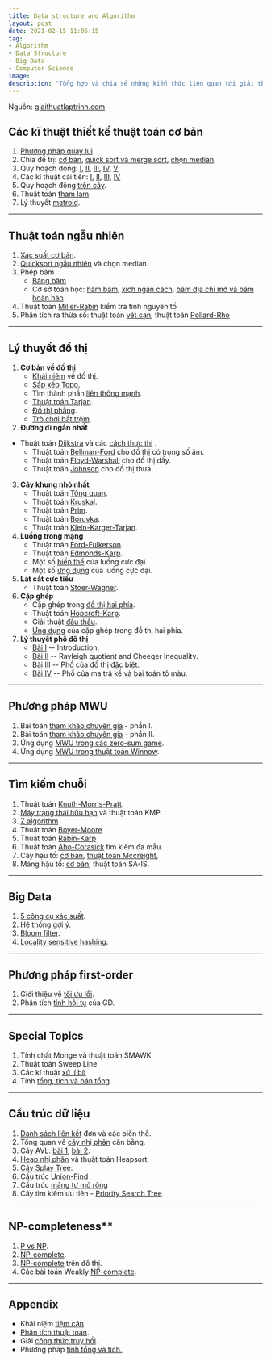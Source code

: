 ```yaml
---
title: Data structure and Algorithm
layout: post
date: 2021-02-15 11:06:15
tag:
- Algorithm
- Data Structure
- Big Data
- Computer Science
image:
description: "Tổng hợp và chia sẻ những kiến thức liên quan tới giải thuật nói chung và lý thuyết khoa học máy tính nói riêng."
---
```


Nguồn: [giaithuatlaptrinh.com](https://www.giaithuatlaptrinh.com)

## Các kĩ thuật thiết kế thuật toán cơ bản
1. [Phương pháp quay lui](http://www.giaithuatlaptrinh.com/?p=58)
2. Chia để trị: [cơ bản](http://www.giaithuatlaptrinh.com/?p=48), [quick sort và merge sort](http://www.giaithuatlaptrinh.com/?p=41), [chọn median](http://www.giaithuatlaptrinh.com/?p=35).
3. Quy hoạch động: [I](http://www.giaithuatlaptrinh.com/?p=66), [II](http://www.giaithuatlaptrinh.com/?p=78), [III](http://www.giaithuatlaptrinh.com/?p=99), [IV](http://www.giaithuatlaptrinh.com/?p=112), [V](http://www.giaithuatlaptrinh.com/?p=130)
4. Các kĩ thuật cải tiến: [I](http://www.giaithuatlaptrinh.com/?p=152), [II](http://www.giaithuatlaptrinh.com/?p=157), [III](http://www.giaithuatlaptrinh.com/?p=176), [IV](http://www.giaithuatlaptrinh.com/?p=186)
5. Quy hoạch động [trên cây](http://www.giaithuatlaptrinh.com/?p=1968).
6. Thuật toán [tham lam](http://www.giaithuatlaptrinh.com/?p=198).
7. Lý thuyết [matroid](http://www.giaithuatlaptrinh.com/?p=201).

---

## Thuật toán ngẫu nhiên
1. [Xác suất cơ bản](http://www.giaithuatlaptrinh.com/?p=204).
2. [Quicksort ngẫu nhiên](http://www.giaithuatlaptrinh.com/?p=950) và chọn median.
3. Phép băm
    - [Bảng băm](http://www.giaithuatlaptrinh.com/?p=967)
    - Cơ sở toán học: [hàm băm](http://www.giaithuatlaptrinh.com/?p=980), [xích ngăn cách](http://www.giaithuatlaptrinh.com/?p=983), [băm địa chỉ mở và băm hoàn hảo](http://www.giaithuatlaptrinh.com/?p=985).
4. Thuật toán [Miller-Rabin](http://www.giaithuatlaptrinh.com/?p=278) kiểm tra tính nguyên tố
5. Phân tích ra thừa số: thuật toán [vét cạn](http://www.giaithuatlaptrinh.com/?p=341), thuật toán [Pollard-Rho](http://www.giaithuatlaptrinh.com/?p=393)

---

## Lý thuyết đồ thị

1. **Cơ bản về đồ thị**
    - [Khái niêm](http://www.giaithuatlaptrinh.com/?p=553) về đồ thị.
    - [Sắp xếp Topo](http://www.giaithuatlaptrinh.com/?p=590).
    - Tìm thành phần [liên thông mạnh](http://www.giaithuatlaptrinh.com/?p=1680).
    - [Thuật toán Tarjan](http://www.giaithuatlaptrinh.com/?p=2593).
    - [Đồ thị phẳng](http://www.giaithuatlaptrinh.com/?p=2701).
    - [Trò chơi bắt trộm](http://www.giaithuatlaptrinh.com/?p=2725).
2. **Đường đi ngắn nhất**
- Thuật toán [Dijkstra](http://www.giaithuatlaptrinh.com/?p=764) và các [cách thực thi](http://www.giaithuatlaptrinh.com/?p=838) .
    - Thuật toán [Bellman-Ford](http://www.giaithuatlaptrinh.com/?p=789) cho đồ thị có trọng số âm.
    - Thuật toán [Floyd-Warshall](http://www.giaithuatlaptrinh.com/?p=814) cho đồ thị dầy.
    - Thuật toán [Johnson](http://www.giaithuatlaptrinh.com/?p=874) cho đồ thị thưa.
3. **Cây khung nhỏ nhất**
    - Thuật toán [Tổng quan](http://www.giaithuatlaptrinh.com/?p=1266).
    - Thuật toán [Kruskal](http://www.giaithuatlaptrinh.com/?p=1140).
    - Thuật toán [Prim](http://www.giaithuatlaptrinh.com/?p=1175).
    - Thuật toán [Boruvka](http://www.giaithuatlaptrinh.com/?p=1204).
    - Thuật toán [Klein-Karger-Tarjan](http://www.giaithuatlaptrinh.com/?p=1297).
4. **Luồng trong mạng**
    - Thuật toán [Ford-Fulkerson](http://www.giaithuatlaptrinh.com/?p=1483).
    - Thuật toán [Edmonds-Karp](http://www.giaithuatlaptrinh.com/?p=1539).
    - Một số [biến thể](http://www.giaithuatlaptrinh.com/?p=1569) của luồng cực đại.
    - Một số [ứng dụng](http://www.giaithuatlaptrinh.com/?p=1617) của luồng cực đại.
5. **Lát cắt cực tiểu**
    - Thuật toán [Stoer-Wagner](http://www.giaithuatlaptrinh.com/?p=1662).
6. **Cặp ghép**
    - Cặp ghép trong [đồ thị hai phía](http://www.giaithuatlaptrinh.com/?p=2169).
    - Thuật toán [Hopcroft-Karp](http://www.giaithuatlaptrinh.com/?p=2212).
    - Giải thuật [đấu thầu](http://www.giaithuatlaptrinh.com/?p=2658).
    - [Ứng dụng](http://www.giaithuatlaptrinh.com/?p=2324) của cặp ghép trong đồ thị hai phía.
7. **Lý thuyết phổ đồ thị**
    - [Bài I](http://www.giaithuatlaptrinh.com/?p=1358) -- Introduction.
    - [Bài II](http://www.giaithuatlaptrinh.com/?p=1373) -- Rayleigh quotient and Cheeger Inequality.
    - [Bài III](http://www.giaithuatlaptrinh.com/?p=1406) -- Phổ của đồ thị đặc biệt.
    - [Bài IV](http://www.giaithuatlaptrinh.com/?p=1450) -- Phổ của ma trậ kề và bài toán tô màu.

---

## Phương pháp MWU
1. Bài toán [tham khảo chuyên gia](http://www.giaithuatlaptrinh.com/?p=2476) - phần I.
2. Bài toán [tham khảo chuyên gia](http://www.giaithuatlaptrinh.com/?p=2486) - phần II.
3. Ứng dụng [MWU trong các zero-sum game](http://www.giaithuatlaptrinh.com/?p=2519).
4. Ứng dụng [MWU trong thuật toán Winnow](http://www.giaithuatlaptrinh.com/?p=2559).

---

## Tìm kiếm chuỗi
1. Thuật toán [Knuth-Morris-Pratt](http://www.giaithuatlaptrinh.com/?p=238).
2. [Máy trạng thái hữu hạn](http://www.giaithuatlaptrinh.com/?p=687) và thuật toán KMP.
3. [Z algorithm](http://www.giaithuatlaptrinh.com/?p=250)
4. Thuật toán [Boyer-Moore](http://www.giaithuatlaptrinh.com/?p=245)
5. Thuật toán [Rabin-Karp](http://www.giaithuatlaptrinh.com/?p=290)
6. Thuật toán [Aho-Corasick](http://www.giaithuatlaptrinh.com/?p=703) tìm kiếm đa mẫu.
7. Cây hậu tố: [cơ bản](http://www.giaithuatlaptrinh.com/?p=420), [thuật toán Mccreight](http://www.giaithuatlaptrinh.com/?p=451),
8. Mảng hậu tố: [cơ bản](http://www.giaithuatlaptrinh.com/?p=488), thuật toán SA-IS.

---

## Big Data
1. [5 công cụ xác suất](http://www.giaithuatlaptrinh.com/?p=2623).
2. [Hệ thống gợi ý](http://www.giaithuatlaptrinh.com/?p=1320).
3. [Bloom filter](http://www.giaithuatlaptrinh.com/?p=2681).
4. [Locality sensitive hashing](http://www.giaithuatlaptrinh.com/?p=2776).

---

## Phương pháp first-order
1. Giới thiệu về [tối ưu lồi](http://www.giaithuatlaptrinh.com/?p=2837).
2. Phân tích [tính hội tụ](http://www.giaithuatlaptrinh.com/?p=2889) của GD.

---

## Special Topics
1. Tính chất Monge và thuật toán SMAWK
2. Thuật toán Sweep Line
3. Các kĩ thuật [xử lí bít](http://www.giaithuatlaptrinh.com/?p=515)
4. Tính [tổng, tích và bán tổng](http://www.giaithuatlaptrinh.com/?p=1117).

---

## Cấu trúc dữ liệu
1. [Danh sách liên kết](http://www.giaithuatlaptrinh.com/?p=1326) đơn và các biến thể.
2. Tổng quan về [cây nhị phân](http://www.giaithuatlaptrinh.com/?p=1954) cân bằng.
3. Cây AVL: [bài 1](http://www.giaithuatlaptrinh.com/?p=2054), [bài 2](http://www.giaithuatlaptrinh.com/?p=2125).
4. [Heap nhị phân](http://www.giaithuatlaptrinh.com/?p=736) và thuật toán Heapsort.
5. [Cây Splay Tree](http://www.giaithuatlaptrinh.com/?p=613).
6. Cấu trúc [Union-Find](http://www.giaithuatlaptrinh.com/?p=218)
7. Cấu trúc [mảng tự mở rộng](http://www.giaithuatlaptrinh.com/?p=1883)
8. Cây tìm kiếm ưu tiên - [Priority Search Tree](http://www.giaithuatlaptrinh.com/?p=643)

---

## NP-completeness**
1. [P vs NP](http://www.giaithuatlaptrinh.com/?p=1719).
2. [NP-complete](http://www.giaithuatlaptrinh.com/?p=1763).
3. [NP-complete](http://www.giaithuatlaptrinh.com/?p=1791) trên đồ thị.
4. Các bài toán Weakly [NP-complete](http://www.giaithuatlaptrinh.com/?p=1826).

---

## Appendix
- Khái niệm [tiệm cận](http://www.giaithuatlaptrinh.com/?p=27)
- [Phân tích thuật toán](http://www.giaithuatlaptrinh.com/?p=2272).
- Giải [công thức truy hồi](http://www.giaithuatlaptrinh.com/?p=22).
- Phương pháp [tính tổng và tích.](http://www.giaithuatlaptrinh.com/?p=927)